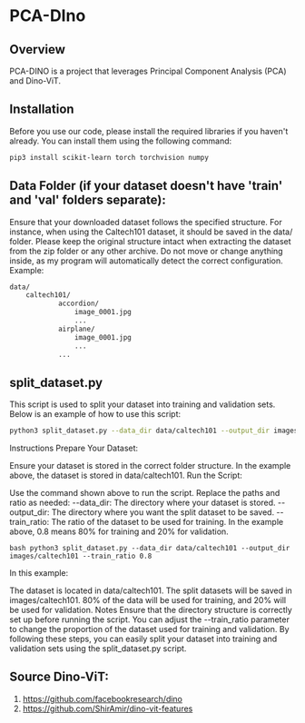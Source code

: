 
# PCA-DIno

## Overview
PCA-DINO is a project that leverages Principal Component Analysis (PCA) and Dino-ViT.

## Installation

Before you use our code, please install the required libraries if you haven't already. You can install them using the following command:

```bash
pip3 install scikit-learn torch torchvision numpy
```

## Data Folder (if your dataset doesn't have 'train' and 'val' folders separate):
Ensure that your downloaded dataset follows the specified structure. For instance, when using the Caltech101 dataset, it should be saved in the data/ folder. Please keep the original structure intact when extracting the dataset from the zip folder or any other archive. Do not move or change anything inside, as my program will automatically detect the correct configuration. Example:

```bash
data/
    caltech101/
            accordion/
                image_0001.jpg
                ...
            airplane/
                image_0001.jpg
                ...
            ...
```

## split_dataset.py

This script is used to split your dataset into training and validation sets. Below is an example of how to use this script:

```bash
python3 split_dataset.py --data_dir data/caltech101 --output_dir images/caltech101 --train_ratio 0.8
```
Instructions
Prepare Your Dataset:

Ensure your dataset is stored in the correct folder structure. In the example above, the dataset is stored in data/caltech101.
Run the Script:

Use the command shown above to run the script. Replace the paths and ratio as needed:
--data_dir: The directory where your dataset is stored.
--output_dir: The directory where you want the split dataset to be saved.
--train_ratio: The ratio of the dataset to be used for training. In the example above, 0.8 means 80% for training and 20% for validation.

```bash python3 split_dataset.py --data_dir data/caltech101 --output_dir images/caltech101 --train_ratio 0.8 ```

In this example:

The dataset is located in data/caltech101.
The split datasets will be saved in images/caltech101.
80% of the data will be used for training, and 20% will be used for validation.
Notes
Ensure that the directory structure is correctly set up before running the script.
You can adjust the --train_ratio parameter to change the proportion of the dataset used for training and validation.
By following these steps, you can easily split your dataset into training and validation sets using the split_dataset.py script.

## Source Dino-ViT:
1. https://github.com/facebookresearch/dino
2. https://github.com/ShirAmir/dino-vit-features
